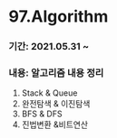 # 97.Algorithm
### 기간: 2021.05.31 ~
### 내용: 알고리즘 내용 정리
1. Stack & Queue
2. 완전탐색 & 이진탐색
3. BFS & DFS
4. 진법변환 &비트연산
